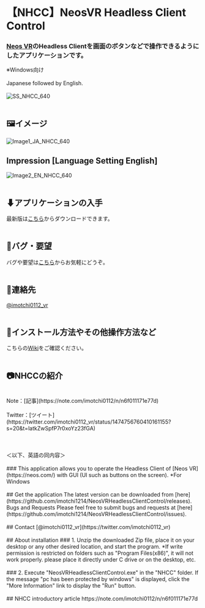 # 【NHCC】NeosVR Headless Client Control  
### [Neos VR](https://neos.com/)のHeadless Clientを画面のボタンなどで操作できるようにしたアプリケーションです。
※Windows向け  
<br>
Japanese followed by English.
<br>
<br>
![SS_NHCC_640](https://user-images.githubusercontent.com/70529267/177360855-2f17738c-1bef-40e7-b9a8-143a55c40c0c.png)
<br>
<br>
## 🖼イメージ  
![Image1_JA_NHCC_640](https://user-images.githubusercontent.com/70529267/177363902-19972f6d-cf9d-48b1-a262-82bbedbe929d.png)
## Impression [Language Setting English]  
![Image2_EN_NHCC_640](https://user-images.githubusercontent.com/70529267/178275056-f04a9bfb-1c80-4330-a265-0d294b27f32b.png)
<br>
<br>
## ⬇アプリケーションの入手
最新版は[こちら](https://github.com/imotchi1214/NeosVRHeadlessClientControl/releases)からダウンロードできます。
<br>
<br>
## 🐞バグ・要望
バグや要望は[こちら](https://github.com/imotchi1214/NeosVRHeadlessClientControl/issues)からお気軽にどうぞ。
<br>
<br>
## 🤝連絡先
[@imotchi0112_vr](https://twitter.com/imotchi0112_vr)
<br>
<br>
## 🔎インストール方法やその他操作方法など

こちらの[Wiki](https://github.com/imotchi1214/NeosVRHeadlessClientControl/wiki)をご確認ください。
<br>
<br>
## 📷NHCCの紹介
<br>
Note：[記事](https://note.com/imotchi0112/n/n6f011171e77d)
<br>
<br>
Twitter：[ツイート](https://twitter.com/imotchi0112_vr/status/1474756760410161155?s=20&t=latkZwSpfP7r0xoYz23fGA)
<br>
<br>
<br>
<br>
＜以下、英語の同内容＞
<br>
<br>
### This application allows you to operate the Headless Client of [Neos VR](https://neos.com/) with GUI (UI such as buttons on the screen).  
*For Windows
<br>
<br>
## Get the application
The latest version can be downloaded from [here](https://github.com/imotchi1214/NeosVRHeadlessClientControl/releases).
Bugs and Requests
Please feel free to submit bugs and requests at [here](https://github.com/imotchi1214/NeosVRHeadlessClientControl/issues).
<br>
<br>
## Contact
[@imotchi0112_vr](https://twitter.com/imotchi0112_vr)
<br>
<br>
## About installation
### 1. Unzip the downloaded Zip file, place it on your desktop or any other desired location, and start the program.
*If write permission is restricted on folders such as "Program Files(x86)", it will not work properly. please place it directly under C drive or on the desktop, etc.
<br>
<br>
### 2. Execute "NeosVRHeadlessClientControl.exe" in the "NHCC" folder.
If the message "pc has been protected by windows" is displayed, click the "More Information" link to display the "Run" button.
<br>
<br>
## NHCC introductory article
https://note.com/imotchi0112/n/n6f011171e77d  
